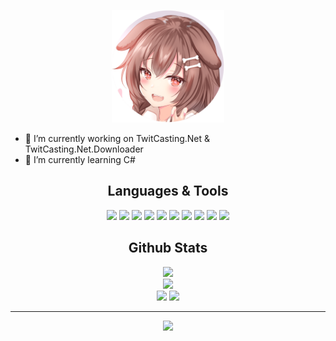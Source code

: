 
<p align="center">
  <img src="icon_github.png" width="180" height="180">
</p>

- 🔭 I’m currently working on TwitCasting.Net & TwitCasting.Net.Downloader
- 🌱 I’m currently learning C#

<h2 align="center"> Languages & Tools </h2>
<p align="center">
  <img src="https://img.shields.io/badge/c%23%20-%23239120.svg?&style=for-the-badge&logo=c-sharp&logoColor=white"/>
  <img src="https://img.shields.io/badge/c++%20-%2300599C.svg?&style=for-the-badge&logo=c%2B%2B&ogoColor=white"/>
  <img src="https://img.shields.io/badge/c%20-%2300599C.svg?&style=for-the-badge&logo=c&logoColor=white"/>
  <img src="https://img.shields.io/badge/html5%20-%23E34F26.svg?&style=for-the-badge&logo=html5&logoColor=white"/>
  <img src="https://img.shields.io/badge/css3%20-%231572B6.svg?&style=for-the-badge&logo=css3&logoColor=white"/>
  <img src="https://img.shields.io/badge/javascript%20-%23323330.svg?&style=for-the-badge&logo=javascript&logoColor=%23F7DF1E"/>
  <img src="https://img.shields.io/badge/mysql-%2300f.svg?&style=for-the-badge&logo=mysql&logoColor=white"/>
  <img src ="https://img.shields.io/badge/sqlite-%2307405e.svg?&style=for-the-badge&logo=sqlite&logoColor=white"/>
  <img src="https://img.shields.io/badge/git%20-%23F05033.svg?&style=for-the-badge&logo=git&logoColor=white"/>
  <img src="https://img.shields.io/badge/github%20-%23121011.svg?&style=for-the-badge&logo=github&logoColor=white"/>
</p>

<h2 align="center">Github Stats</h2>
<p align="center">
    <image src="https://github-readme-stats-zeta-wine.vercel.app/api?username=Mikyan0207&show_icons=true&theme=tokyonight&hide_title=true&include_all_commits=true"><br>
    <image src="https://github-readme-stats-zeta-wine.vercel.app/api/top-langs/?username=Mikyan0207&hide=objective-c,makefile&layout=compact&theme=tokyonight"><br>
    <image src="https://github-readme-stats-zeta-wine.vercel.app/api/pin/?username=Mikyan0207&repo=TwitCasting.Net.Downloader&theme=tokyonight">
    <image src="https://github-readme-stats-zeta-wine.vercel.app/api/pin/?username=Mikyan0207&repo=TwitCasting.Net&theme=tokyonight">
</p>

-----

<p align="center">
  <img src="https://spotify-github-profile.vercel.app/api/view?uid=276kmn7dft88v1dt2ewstvey6&cover_image=true">
</p>
